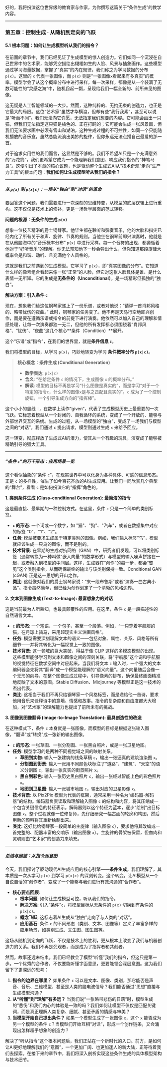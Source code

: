 好的，我将扮演这位世界级的教育家与作家，为你撰写这篇关于“条件生成”的教学内容。

---

### **第五章：控制生成 · 从随机到定向的飞跃**

#### **5.1 根本问题：如何让生成模型听从我们的指令？**

在前面的章节中，我们已经见证了生成模型的惊人创造力。它们如同一个沉浸在自己世界中的艺术家，能够凭空描绘出栩栩如生的人脸、风景与抽象画作。这些模型通过学习海量数据，掌握了“真实”的内在规律，我们称之为学习数据的分布 `p(x)`。这里的 `x` 代表一张图像，而 `p(x)` 则是“一张图像`x`看起来有多真实”的概率。模型学会了从这个概率分布中进行采样，每一次采样，都像是从一个装满了无数可能性的“灵感之海”中，随机舀起一瓢，呈现给我们一幅全新的、前所未见的图像。

这无疑是人工智能领域的一大步。然而，这种纯粹的、无拘无束的创造力，也正是它最大的局限。这位“艺术家”虽然才华横溢，但却有些“我行我素”，甚至可以说是“听而不闻”。我们无法向它许愿，无法指定我们想要的内容。它可能会画出一只猫，但我们无法指定这只猫是橘色的、正在打盹的；它可能会生成一张风景画，但我们无法要求画中必须有雪山和湖泊。这种生成过程的不可控性，如同一个只能随机播放的音乐盒，虽然总能流淌出美妙的旋律，但你永远无法点播自己最爱的那一首。

对于追求实用性的我们而言，这显然是不够的。我们不希望AI只是一个充满意外的“万花筒”，我们更希望它成为一个能理解我们意图、响应我们指令的“神笔马良”。这便引出了本章的核心议题，也是驱动整个生成式AI从“技术奇观”走向“生产力工具”的根本问题：**我们如何让生成模型听从我们的指令？**

---

##### **从 `p(x)` 到 `p(x|c)`：一场从“独白”到“对话”的革命**

要回答这个问题，我们需要进行一次深刻的思维转变，从模型的底层逻辑上进行重构。这不仅仅是技术上的修补，更是一场哲学层面的范式转移。

**问题的根源：无条件的生成 `p(x)`**

想象一位技艺精湛的爵士钢琴家。他毕生都在聆听和弹奏音乐，他的大脑和指尖已经内化了所有关于和声、旋律、节奏的规则。当他坐在钢琴前即兴演奏时，他就是在从他脑海中的“音乐概率分布” `p(x)` 中进行采样。每一个音符的出现，都遵循着他对于“好听音乐”的理解。你无法预知他下一秒会弹出什么，但你知道那段旋律大概率会是和谐、动听、且充满他个人风格的。

这就是我们之前遇到的生成模型。它学习了 `p(x)`，即“真实图像的分布”。它知道什么样的像素组合看起来像一张“正常”的人脸，但它对这张人脸具体是谁、是什么表情一无所知。它的生成是**无条件的（Unconditional）**，是一场精彩但孤独的“独白”。

**解决方案：引入条件 `c`**

现在，想象我们给这位钢琴家递上了一份乐谱，或者对他说：“请弹一首肖邦风格的、略带忧伤的夜曲。” 此时，钢琴家的任务变了。他不再是天马行空地即兴创作，而是要在遵循乐谱或指令的前提下进行演奏。他依然可以加入自己的理解和情感处理，让每一次演奏都独一无二，但他的所有发挥都必须围绕着“肖邦风格”、“忧伤”、“夜曲”这几个核心**条件（Condition）**展开。

这个“乐谱”或“指令”，在我们的世界里，就是**条件信息 `c`**。

我们将模型的目标，从学习 `p(x)`，巧妙地转变为学习 **条件概率分布 `p(x|c)`**。

> **核心概念：条件生成 (Conditional Generation)**
>
> - **数学表达**: `p(x|c)`
> - **含义**: “在给定条件 `c` 的情况下，生成图像 `x` 的概率分布。”
> - **解读**: 模型的目标不再是学习“什么图像是真实的”，而是学习“对于一个特定的指令`c`，什么样的图像`x`是与之匹配且真实的”。`c` 成为了一个控制旋钮，一个引导生成方向的“指挥棒”。

这个小小的竖线 `|`，在数学上读作“given”，代表了生成模型历史上最重要的一次飞跃。它标志着模型从一个封闭的、自我循环的系统，变成了一个开放的、能够与外部世界交互的系统。生成的过程，从一场模型的“独白”，变成了一场我们与模型之间的“对话”。我们通过 `c` 提出请求，模型则通过生成 `x` 来给予回应。

这一转变，彻底释放了生成式AI的潜力，使其从一个有趣的玩具，演变成了能够被精确引导的强大工具。

---

##### **“条件 `c`”的万千形态：应用场景一览**

这个看似抽象的“条件 `c`”，在现实世界中可以化身为各种具体、可感的信息形态。正是 `c` 的多样性，催生了如今百花齐放的AI生成应用。让我们一同欣赏几个典型的“舞台”，看看 `c` 是如何扮演它的“指挥”角色的。

**1. 类别条件生成 (Class-conditional Generation): 最简洁的指令**

这是最直接、最早期的一种控制方式。在这里，条件 `c` 只是一个简单的类别标签。

*   **`c` 的形态**: 一个词或一个数字，如 "猫"、"狗"、"汽车"，或者在数据集中对应的标签 "0"、"1"、"2"。
*   **任务**: 模型被要求生成属于特定类别的图像。例如，我们输入标签“鸟”，模型就应该生成一只鸟的图像，而不是别的。
*   **技术背景**: 在早期的生成对抗网络（GAN）中，研究者们发现，可以将类别标签（通常转换为一种叫做“嵌入向量”的数学形式）与模型的输入噪声拼接在一起，或者融入到模型的中间层。这样，生成器在“创作”的每一步，都会“瞥见”这个类别指令，从而确保最终的输出与该类别保持一致。Conditional GAN (cGAN) 正是这一思想的开山之作。
*   **类比**: 这就像对我们的爵士钢琴家说：“来一段布鲁斯”或者“演奏一曲古典小品”。指令虽然简单，但已经为创作划定了一个清晰的风格边界。

**2. 文本到图像生成 (Text-to-Image): 最富想象力的对话**

这是当前最为人所熟知，也最具颠覆性的应用。在这里，条件 `c` 是一段描述性的自然语言文本。

*   **`c` 的形态**: 一个短语、一个句子，甚至一个段落。例如，“一只穿着宇航服的猫，在月球上骑马，采用超现实主义油画风格”。
*   **任务**: 模型需要深刻理解文本的语义——包括对象、属性、关系、风格等所有细节——并将其转化为一幅视觉上一致的图像。
*   **技术背景**: 这一领域的巨大突破，得益于像 CLIP 这样的多模态模型的出现。这些模型能够学习到文本和图像之间的深刻关联，将“宇航服”这个词和宇航服的视觉特征在数学空间中对应起来。当我们将文本 `c` 输入时，一个强大的文本编码器会先将其“翻译”成一个模型能理解的“语义向量”。这个向量随后会像一个无形的向导，在整个图像生成过程中，引导像素的排布，确保最终画面精准地反映了文本的意图。Stable Diffusion、Midjourney 等模型正是这一技术的杰出代表。
*   **类比**: 这相当于我们不再只给钢琴家一个风格标签，而是递给他一首诗，要求他用音乐来诠释诗中的意境、情感和故事。指令的复杂度和自由度都大大增加，对“艺术家”的理解能力也提出了前所未有的挑战。

**3. 图像到图像翻译 (Image-to-Image Translation): 最具创造性的改造**

在这种模式下，条件 `c` 本身就是一张图像，而模型的目标是根据这张输入图像，“翻译”或“转换”成一张新的输出图像。

*   **`c` 的形态**: 一张草图、一张分割图、一张黑白照片，或是一张卫星地图。
*   **任务**: 模型学习的是两种不同视觉域之间的映射关系。
    *   **草图到实物**: 输入一张建筑的线条草稿 `c`，输出一张逼真的建筑渲染图 `x`。
    *   **分割图到街景**: 输入一张用不同颜色块标注了“道路”、“建筑”、“天空”的语义分割图 `c`，输出一张真实的街景照片 `x`。
    *   **黑白到彩色**: 输入一张历史黑白照片 `c`，输出一张经过智能上色的彩色照片 `x`。
    *   **地图到卫星图**: 输入一张城市地图 `c`，输出对应的卫星影像 `x`。
*   **技术背景**: 以 Pix2Pix 模型为代表的框架，通常采用一种名为“编码器-解码器”的结构。编码器负责读取和理解输入图像 `c` 的结构和内容，将其压缩成一个包含关键信息的特征表示。解码器则以这个特征为蓝本，逐步“绘制”出目标图像 `x`。整个过程就像一位修复师，先仔细研究一幅古画的轮廓和构图，然后用新的颜料将其重新绘制出来。
*   **类比**: 这好比给钢琴家一段简单的主旋律（输入图像 `c`），要求他将其改编成一首完整的、配器丰富的交响乐（输出图像 `x`）。主旋律的骨架被保留，但血肉和灵魂则由“艺术家”的创造力来填充。

---

##### **总结与展望：从指令到意图**

今天，我们探讨了驱动现代AI生成应用的核心引擎——**条件生成**。我们理解了，其本质是一次从学习 `p(x)` 到学习 `p(x|c)` 的深刻转变。这个转变，让AI模型从一个自说自话的“创作者”，变成了一个能够与我们进行有效沟通的“合作者”。

*   **核心要点回顾**:
    *   **根本问题**: 如何让生成模型可控，听从我们的指令。
    *   **解决方案**: 引入“条件”`c`，将模型目标从无条件的 `p(x)` 切换到有条件的 `p(x|c)`。
    *   **概念飞跃**: 这标志着AI生成从“独白”走向了与人类的“对话”。
    *   **应用基石**: 条件 `c` 的不同形态（类别、文本、图像等）定义了丰富多样的应用场景，如类别生成、文生图、图生图等。

这场从随机到定向的飞跃，不仅是技术上的胜利，更从根本上改变了我们与机器创造力的关系。我们不再是旁观者，而是成为了指挥者和共创者。

然而，故事还远未结束。我们已经教会了模型“听懂”我们的指令，但这只是第一步。一个优秀的合作者，不仅要能听懂字面意思，更要能领会深层意图。这为我们留下了更深远的思考：

1.  **指令的边界在哪里？** 如果条件 `c` 可以是文本、图像、类别，那它能否是声音、音乐、三维模型，甚至是人类的脑电波信号？我们能否通过“思想”直接与生成模型沟通？
2.  **从“听懂”到“理解”有多远？** 当我们说“一张略带悲伤的日落”时，模型生成的“悲伤”和我们内心的体验是一致的吗？我们如何让模型不仅仅是匹配关键词，而是真正理解人类复杂、细腻、甚至矛盾的情感与审美？
3.  **当模型开始自己提出条件？** 如果一个模型生成了一张图像 `x`，这个 `x` 能否成为另一个模型的条件 `c`？当模型们开始互相“对话”，形成一个创作链条，又会涌现出怎样超乎想象的创造力？

解决了“听从指令”这个根本问题后，我们正站在一个新时代的入口。前方，是如何让AI更好地理解我们的“意图”，一个更加广阔、也更加迷人的新大陆，正等待着我们去探索。在接下来的章节中，我们将深入剖析实现这些条件生成的具体模型架构与技术细节。